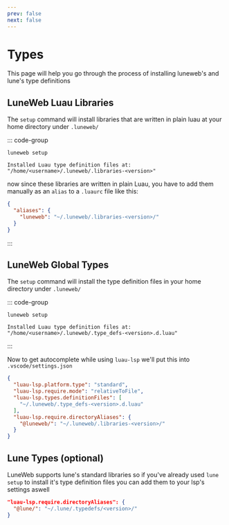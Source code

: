 ```yaml
---
prev: false
next: false
---
```


# Types

This page will help you go through the process of installing
luneweb's and lune's type definitions

## LuneWeb Luau Libraries

The `setup` command will install libraries that are written in plain luau
at your home directory under `.luneweb/`

::: code-group

```shell
luneweb setup
```

```shell [output]
Installed Luau type definition files at: "/home/<username>/.luneweb/.libraries-<version>"
```

now since these libraries are written in plain Luau, you have to add them
manually as an `alias` to a `.luaurc` file like this:

```json [.luaurc]
{
  "aliases": {
    "luneweb": "~/.luneweb/.libraries-<version>/"
  }
}
```

:::

## LuneWeb Global Types

The `setup` command will install the type definition files in your home directory
under `.luneweb/`

::: code-group

```shell
luneweb setup
```

```shell [output]
Installed Luau type definition files at: "/home/<username>/.luneweb/.type_defs-<version>.d.luau"
```

:::

Now to get autocomplete while using `luau-lsp` we'll put this into `.vscode/settings.json`

```json
{
  "luau-lsp.platform.type": "standard",
  "luau-lsp.require.mode": "relativeToFile",
  "luau-lsp.types.definitionFiles": [
    "~/.luneweb/.type_defs-<version>.d.luau"
  ],
  "luau-lsp.require.directoryAliases": {
    "@luneweb/": "~/.luneweb/.libraries-<version>/"
  }
}
```

## Lune Types (optional)

LuneWeb supports lune's standard libraries
so if you've already used `lune setup` to install it's type definition files
you can add them to your lsp's settings aswell

```json
"luau-lsp.require.directoryAliases": {
  "@lune/": "~/.lune/.typedefs/<version>/"
}
```
